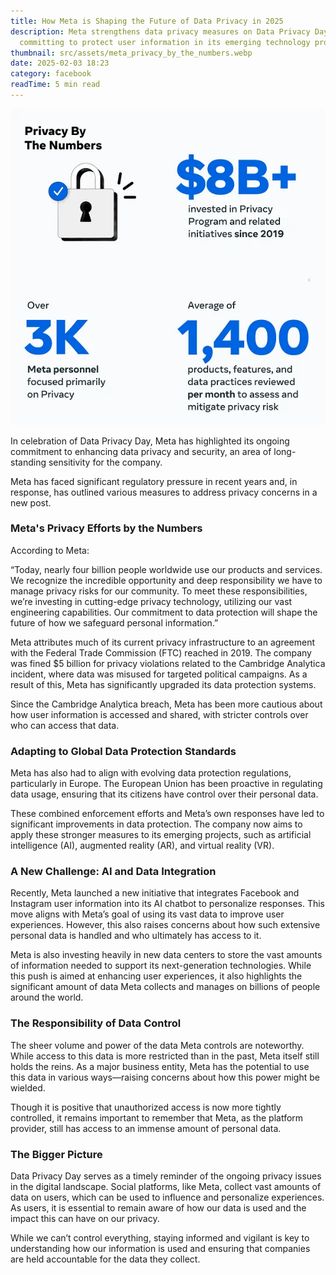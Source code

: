 ```yaml
---
title: How Meta is Shaping the Future of Data Privacy in 2025
description: Meta strengthens data privacy measures on Data Privacy Day,
  committing to protect user information in its emerging technology projects.
thumbnail: src/assets/meta_privacy_by_the_numbers.webp
date: 2025-02-03 18:23
category: facebook
readTime: 5 min read
---
```

![facebook account rental](src/assets/meta_privacy_by_the_numbers.webp "How Meta is Shaping the Future of Data Privacy in 2025")

In celebration of Data Privacy Day, Meta has highlighted its ongoing commitment to enhancing data privacy and security, an area of long-standing sensitivity for the company.

Meta has faced significant regulatory pressure in recent years and, in response, has outlined various measures to address privacy concerns in a new post.

### Meta's Privacy Efforts by the Numbers

According to Meta:

“Today, nearly four billion people worldwide use our products and services. We recognize the incredible opportunity and deep responsibility we have to manage privacy risks for our community. To meet these responsibilities, we’re investing in cutting-edge privacy technology, utilizing our vast engineering capabilities. Our commitment to data protection will shape the future of how we safeguard personal information.”

Meta attributes much of its current privacy infrastructure to an agreement with the Federal Trade Commission (FTC) reached in 2019. The company was fined $5 billion for privacy violations related to the Cambridge Analytica incident, where data was misused for targeted political campaigns. As a result of this, Meta has significantly upgraded its data protection systems.

Since the Cambridge Analytica breach, Meta has been more cautious about how user information is accessed and shared, with stricter controls over who can access that data.

### Adapting to Global Data Protection Standards

Meta has also had to align with evolving data protection regulations, particularly in Europe. The European Union has been proactive in regulating data usage, ensuring that its citizens have control over their personal data.

These combined enforcement efforts and Meta’s own responses have led to significant improvements in data protection. The company now aims to apply these stronger measures to its emerging projects, such as artificial intelligence (AI), augmented reality (AR), and virtual reality (VR).

### A New Challenge: AI and Data Integration

Recently, Meta launched a new initiative that integrates Facebook and Instagram user information into its AI chatbot to personalize responses. This move aligns with Meta’s goal of using its vast data to improve user experiences. However, this also raises concerns about how such extensive personal data is handled and who ultimately has access to it.

Meta is also investing heavily in new data centers to store the vast amounts of information needed to support its next-generation technologies. While this push is aimed at enhancing user experiences, it also highlights the significant amount of data Meta collects and manages on billions of people around the world.

### The Responsibility of Data Control

The sheer volume and power of the data Meta controls are noteworthy. While access to this data is more restricted than in the past, Meta itself still holds the reins. As a major business entity, Meta has the potential to use this data in various ways—raising concerns about how this power might be wielded.

Though it is positive that unauthorized access is now more tightly controlled, it remains important to remember that Meta, as the platform provider, still has access to an immense amount of personal data.

### The Bigger Picture

Data Privacy Day serves as a timely reminder of the ongoing privacy issues in the digital landscape. Social platforms, like Meta, collect vast amounts of data on users, which can be used to influence and personalize experiences. As users, it is essential to remain aware of how our data is used and the impact this can have on our privacy.

While we can’t control everything, staying informed and vigilant is key to understanding how our information is used and ensuring that companies are held accountable for the data they collect.
